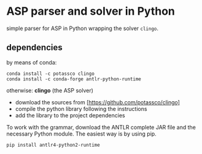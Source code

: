 # ASP parser and solver in Python

simple parser for ASP in Python wrapping the solver `clingo`.

## dependencies

by means of conda:
```
conda install -c potassco clingo
conda install -c conda-forge antlr-python-runtime
``` 

otherwise: 
**clingo** (the ASP solver)
- download the sources from [https://github.com/potassco/clingo]
- compile the python library following the instructions
- add the library to the project dependencies 

To work with the grammar, download the ANTLR complete JAR file and the necessary Python module.
The easiest way is by using pip.

```
pip install antlr4-python2-runtime
```

